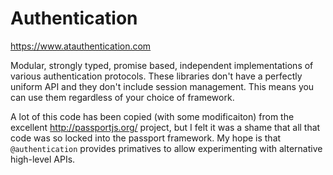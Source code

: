 # Authentication
https://www.atauthentication.com

Modular, strongly typed, promise based, independent implementations of various
authentication protocols. These libraries don't have a perfectly uniform API and
they don't include session management. This means you can use them regardless of
your choice of framework.

A lot of this code has been copied (with some modificaiton) from the excellent
http://passportjs.org/ project, but I felt it was a shame that all that code was
so locked into the passport framework. My hope is that `@authentication`
provides primatives to allow experimenting with alternative high-level APIs.
